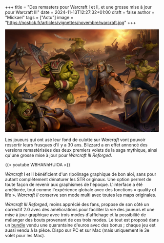 +++
title = "Des remasters pour Warcraft I et II, et une grosse mise à jour pour Warcraft III"
date = 2024-11-13T12:27:32+01:00
draft = false
author = "Mickael"
tags = ["Actu"]
image = "https://nostick.fr/articles/vignettes/novembre/warcraft.jpg"
+++

![Warcraft](warcraft.jpg "")

Les joueurs qui ont usé leur fond de culotte sur *Warcraft* vont pouvoir ressortir leurs frusques d'il y a 30 ans. Blizzard a en effet annoncé des versions remastérisées des deux premiers volets de la saga mythique, ainsi qu'une grosse mise à jour pour *Warcraft III Reforged*.

{{< youtube W8HANhHUlOA >}} 

*Warcraft* I et II bénéficient d'un ripolinage graphique de bon aloi, sans pour autant complètement dénaturer les STR originaux. Une option permet de toute façon de revenir aux graphismes de l'époque. L'interface a été améliorée, tout comme l'expérience globale avec des fonctions « quality of life ». *Warcraft II* conserve son mode multi avec toutes les maps originales.

*Warcraft III Reforged*, moins apprécié des fans, propose de son côté un correctif 2.0 avec des améliorations pour faciliter la vie des joueurs et une mise à jour graphique avec trois modes d'affichage et la possibilité de mélanger des bouts provenant de ces trois modes. Le tout est proposé dans un [bundle](https://us.shop.battle.net/fr-fr/product/warcraft-remastered-battle-chest) vendu une quarantaine d'euros avec des bonus ; chaque jeu est aussi vendu à la pièce. Dispo sur PC et sur Mac (mais uniquement le 3e volet pour les Mac).
